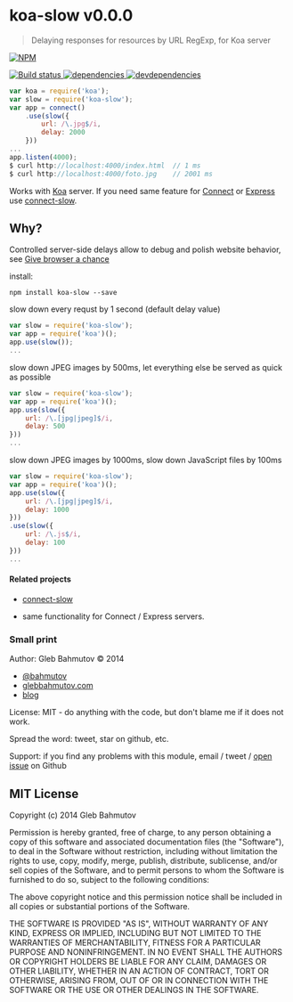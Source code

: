 # koa-slow v0.0.0

> Delaying responses for resources by URL RegExp, for Koa server

[![NPM][koa-slow-icon] ][koa-slow-url]

[![Build status][koa-slow-ci-image] ][koa-slow-ci-url]
[![dependencies][koa-slow-dependencies-image] ][koa-slow-dependencies-url]
[![devdependencies][koa-slow-devdependencies-image] ][koa-slow-devdependencies-url]

[koa-slow-icon]: https://nodei.co/npm/koa-slow.png?downloads=true
[koa-slow-url]: https://npmjs.org/package/koa-slow
[koa-slow-ci-image]: https://travis-ci.org/bahmutov/koa-slow.png?branch=master
[koa-slow-ci-url]: https://travis-ci.org/bahmutov/koa-slow
[koa-slow-dependencies-image]: https://david-dm.org/bahmutov/koa-slow.png
[koa-slow-dependencies-url]: https://david-dm.org/bahmutov/koa-slow
[koa-slow-devdependencies-image]: https://david-dm.org/bahmutov/koa-slow/dev-status.png
[koa-slow-devdependencies-url]: https://david-dm.org/bahmutov/koa-slow#info=devDependencies



```js
var koa = require('koa');
var slow = require('koa-slow');
var app = connect()
    .use(slow({
        url: /\.jpg$/i,
        delay: 2000
    }))
...
app.listen(4000);
$ curl http://localhost:4000/index.html  // 1 ms
$ curl http://localhost:4000/foto.jpg    // 2001 ms
```

Works with [Koa](http://koajs.com/) server.
If you need same feature for
[Connect](http://www.senchalabs.org/connect/) or
[Express](http://expressjs.com/) use
[connect-slow](https://github.com/bahmutov/connect-slow).


## Why?

Controlled server-side delays allow to debug and polish
website behavior, see
[Give browser a chance](http://bahmutov.calepin.co/give-browser-a-chance.html)

install:

```
npm install koa-slow --save
```

slow down every requst by 1 second (default delay value)

```js
var slow = require('koa-slow');
var app = require('koa')();
app.use(slow());
...
```

slow down JPEG images by 500ms,
let everything else be served as quick as possible

```js
var slow = require('koa-slow');
var app = require('koa')();
app.use(slow({
    url: /\.[jpg|jpeg]$/i,
    delay: 500
}))
...
```

slow down JPEG images by 1000ms, slow down JavaScript files by 100ms

```js
var slow = require('koa-slow');
var app = require('koa')();
app.use(slow({
    url: /\.[jpg|jpeg]$/i,
    delay: 1000
}))
.use(slow({
    url: /\.js$/i,
    delay: 100
}))
...
```

#### Related projects

* [connect-slow](https://github.com/bahmutov/connect-slow)
- same functionality for Connect / Express servers.



### Small print

Author: Gleb Bahmutov &copy; 2014

* [@bahmutov](https://twitter.com/bahmutov)
* [glebbahmutov.com](http://glebbahmutov.com)
* [blog](http://bahmutov.calepin.co/)

License: MIT - do anything with the code, but don't blame me if it does not work.

Spread the word: tweet, star on github, etc.

Support: if you find any problems with this module, email / tweet /
[open issue](https://github.com/bahmutov/koa-slow/issues) on Github



## MIT License

Copyright (c) 2014 Gleb Bahmutov

Permission is hereby granted, free of charge, to any person
obtaining a copy of this software and associated documentation
files (the "Software"), to deal in the Software without
restriction, including without limitation the rights to use,
copy, modify, merge, publish, distribute, sublicense, and/or sell
copies of the Software, and to permit persons to whom the
Software is furnished to do so, subject to the following
conditions:

The above copyright notice and this permission notice shall be
included in all copies or substantial portions of the Software.

THE SOFTWARE IS PROVIDED "AS IS", WITHOUT WARRANTY OF ANY KIND,
EXPRESS OR IMPLIED, INCLUDING BUT NOT LIMITED TO THE WARRANTIES
OF MERCHANTABILITY, FITNESS FOR A PARTICULAR PURPOSE AND
NONINFRINGEMENT. IN NO EVENT SHALL THE AUTHORS OR COPYRIGHT
HOLDERS BE LIABLE FOR ANY CLAIM, DAMAGES OR OTHER LIABILITY,
WHETHER IN AN ACTION OF CONTRACT, TORT OR OTHERWISE, ARISING
FROM, OUT OF OR IN CONNECTION WITH THE SOFTWARE OR THE USE OR
OTHER DEALINGS IN THE SOFTWARE.



